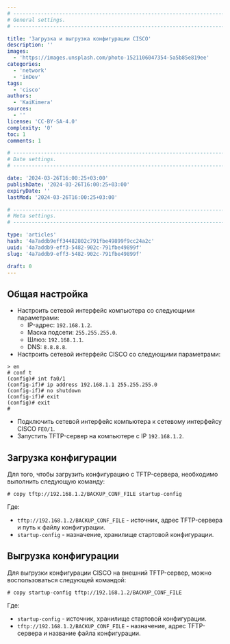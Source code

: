 ```yaml
---
# -------------------------------------------------------------------------------------------------------------------- #
# General settings.
# -------------------------------------------------------------------------------------------------------------------- #

title: 'Загрузка и выгрузка конфигурации CISCO'
description: ''
images:
  - 'https://images.unsplash.com/photo-1521106047354-5a5b85e819ee'
categories:
  - 'network'
  - 'inDev'
tags:
  - 'cisco'
authors:
  - 'KaiKimera'
sources:
  - ''
license: 'CC-BY-SA-4.0'
complexity: '0'
toc: 1
comments: 1

# -------------------------------------------------------------------------------------------------------------------- #
# Date settings.
# -------------------------------------------------------------------------------------------------------------------- #

date: '2024-03-26T16:00:25+03:00'
publishDate: '2024-03-26T16:00:25+03:00'
expiryDate: ''
lastMod: '2024-03-26T16:00:25+03:00'

# -------------------------------------------------------------------------------------------------------------------- #
# Meta settings.
# -------------------------------------------------------------------------------------------------------------------- #

type: 'articles'
hash: '4a7addb9eff34482802c791fbe49899f9cc24a2c'
uuid: '4a7addb9-eff3-5482-902c-791fbe49899f'
slug: '4a7addb9-eff3-5482-902c-791fbe49899f'

draft: 0
---
```


<!--more-->

## Общая настройка

- Настроить сетевой интерфейс компьютера со следующими параметрами:
  - IP-адрес: `192.168.1.2`.
  - Маска подсети: `255.255.255.0`.
  - Шлюз: `192.168.1.1`.
  - DNS: `8.8.8.8`.
- Настроить сетевой интерфейс CISCO со следующими параметрами:

```
> en
# conf t
(config)# int fa0/1
(config-if)# ip address 192.168.1.1 255.255.255.0
(config-if)# no shutdown
(config-if)# exit
(config)# exit
#
```

- Подключить сетевой интерфейс компьютера к сетевому интерфейсу CISCO `FE0/1`.
- Запустить TFTP-сервер на компьютере c IP `192.168.1.2`.

## Загрузка конфигурации

Для того, чтобы загрузить конфигурацию с TFTP-сервера, необходимо выполнить следующую команду:

```
# copy tftp://192.168.1.2/BACKUP_CONF_FILE startup-config
```

Где:
- `tftp://192.168.1.2/BACKUP_CONF_FILE` - источник, адрес TFTP-сервера и путь к файлу конфигурации.
- `startup-config` - назначение, хранилище стартовой конфигурации.

## Выгрузка конфигурации

Для выгрузки конфигурации CISCO на внешний TFTP-сервер, можно воспользоваться следующей командой:

```
# copy startup-config tftp://192.168.1.2/BACKUP_CONF_FILE
```

Где:
- `startup-config` - источник, хранилище стартовой конфигурации.
- `tftp://192.168.1.2/BACKUP_CONF_FILE` - назначение, адрес TFTP-сервера и название файла конфигурации.
